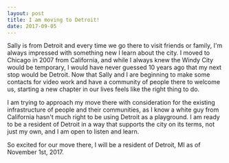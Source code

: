 ```yaml
---
layout: post
title: I am moving to Detroit!
date: 2017-09-05
---
```

Sally is from Detroit and every time we go there to visit friends or family, I'm always impressed with something new I learn about the city. I moved to Chicago in 2007 from California, and while I always knew the Windy City would be temporary, I would have never guessed 10 years ago that my next stop would be Detroit. Now that Sally and I are beginning to make some contacts for video work and have a community of people there to welcome us, starting a new chapter in our lives feels like the right thing to do.

I am trying to approach my move there with consideration for the existing infrastructure of people and their communities, as I know a white guy from California hasn't much right to be using Detroit as a playground. I am ready to be a resident of Detroit in a way that supports the city on its terms, not just my own, and I am open to listen and learn.

So excited for our move there, I will be a resident of Detroit, MI as of November 1st, 2017.